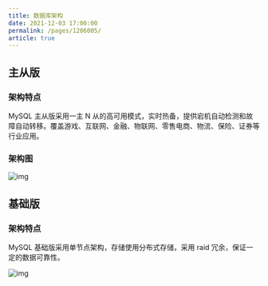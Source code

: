 ```yaml
---
title: 数据库架构
date: 2021-12-03 17:00:00
permalink: /pages/1206005/
article: true
---
```



## 主从版

### 架构特点

MySQL 主从版采用一主 N 从的高可用模式，实时热备，提供宕机自动检测和故障自动转移。覆盖游戏、互联网、金融、物联网、零售电商、物流、保险、证券等行业应用。

### 架构图

![img](http://wiki-private.capitalonline.net:8090/download/attachments/75826655/image2020-7-20_14-35-13.png?version=1&modificationDate=1618563237000&api=v2)

## 基础版

### 架构特点

MySQL 基础版采用单节点架构，存储使用分布式存储，采用 raid 冗余，保证一定的数据可靠性。

![img](http://wiki-private.capitalonline.net:8090/download/thumbnails/75826655/image2021-4-21_14-37-18.png?version=1&modificationDate=1618987035000&api=v2)
